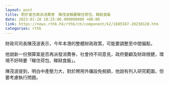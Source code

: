 ```yaml
---
layout: post
title: 對於會否再派消費劵　陳茂波稱要睇住荷包、睇餸食飯
date: 2023-01-28 18:25:06.000000000 +08:00
link: https://news.rthk.hk/rthk/ch/component/k2/1685587-20230128.htm
categories: rthk
---
```


財政司司長陳茂波表示，今年本港的整體財政政策，可能要調整至中間偏鬆。

他說新一份預算案是否再派發消費券，社會持不同意見，政府要顧及財政穩健，環境不好時要「睇住荷包、睇餸食飯」。

陳茂波提到，明白中產壓力大，對於聘用外傭設免稅額，他說有列入研究範圍，但要考慮執行問題。
